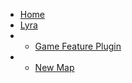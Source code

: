 - [Home](README)
- [Lyra](/lyra/ "Lyra Sample Game")
- - [Game Feature Plugin](/lyra/game-feature-plugin)
- - [New Map](/lyra/lyra-new-map "Lyra - Creating a New Map")
